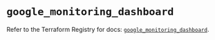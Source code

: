 # `google_monitoring_dashboard`

Refer to the Terraform Registry for docs: [`google_monitoring_dashboard`](https://registry.terraform.io/providers/hashicorp/google-beta/6.28.0/docs/resources/google_monitoring_dashboard).
